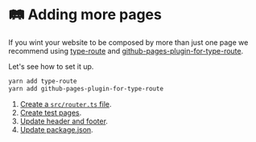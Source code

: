 # 🛤 Adding more pages

If you wint your website to be composed by more than just one page we recommend using [type-route](https://typehero.org/type-route) and [github-pages-plugin-for-type-route](https://github.com/garronej/github-pages-plugin-for-type-route).&#x20;

Let's see how to set it up.

```bash
yarn add type-route
yarn add github-pages-plugin-for-type-route
```

1. [Create a `src/router.ts` file](https://github.com/thieryw/crispy-octo-bassoon/commit/dd24a0c25076140a4e47735c30084e271a00344c).
2. [Create test pages](https://github.com/thieryw/crispy-octo-bassoon/commit/46a2e8016bbcfde86dda570af151083e5ddcd0d8).
3. [Update header and footer](https://github.com/thieryw/crispy-octo-bassoon/commit/cd3aa82fd63551ba69a41e478a606a24b935a6a6).
4. [Update package.json](https://github.com/thieryw/crispy-octo-bassoon/commit/a13933bf5b89a6f6d2748937e6ff4a9eae3d0ba1).



